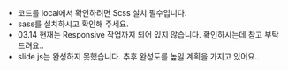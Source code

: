 - 코드를 local에서 확인하려면 Scss 설치 필수입니다.
- sass를 설치하시고 확인해 주세요.
- 03.14 현재는 Responsive 작업까지 되어 있지 않습니다. 확인하시는데 참고 부탁드려요..
- slide js는 완성하지 못했습니다. 추후 완성도를 높일 계획을 가지고 있어요..
